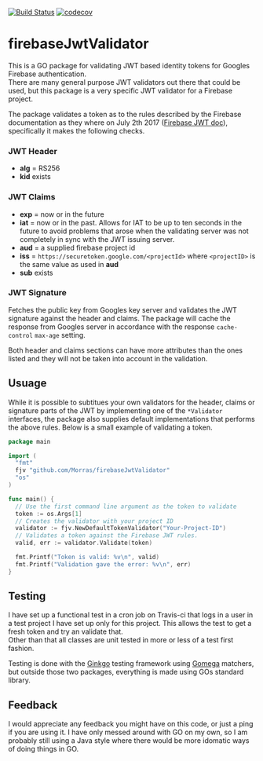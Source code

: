 [![Build Status](https://travis-ci.org/Morras/firebaseJwtValidator.svg?branch=master)](https://travis-ci.org/Morras/firebaseJwtValidator)
[![codecov](https://codecov.io/gh/Morras/firebaseJwtValidator/branch/master/graph/badge.svg)](https://codecov.io/gh/Morras/firebaseJwtValidator)

# firebaseJwtValidator

This is a GO package for validating JWT based identity tokens for Googles Firebase authentication.  
There are many general purpose JWT validators out there that could be used, but this package is a very specific JWT validator for a Firebase project.  

The package validates a token as to the rules described by the Firebase documentation as they where on July 2th 2017 ([Firebase JWT doc](https://firebase.google.com/docs/auth/admin/verify-id-tokens#verify_id_tokens_using_a_third-party_jwt_library)), specifically it makes the following checks.

### JWT Header
* **alg** = RS256
* **kid** exists

### JWT Claims
* **exp** = now or in the future
* **iat** = now or in the past. Allows for IAT to be up to ten seconds in the future to avoid problems that arose when the validating server was not completely in sync with the JWT issuing server.
* **aud** = a supplied firebase project id
* **iss** = `https://securetoken.google.com/<projectId>` where `<projectID>` is the same value as used in **aud**
* **sub** exists

### JWT Signature
Fetches the public key from Googles key server and validates the JWT signature against the header and claims. 
The package will cache the response from Googles server in accordance with the response `cache-control` `max-age` setting.

Both header and claims sections can have more attributes than the ones listed and they will not be taken into account in the validation.

## Usuage

While it is possible to subtitues your own validators for the header, claims or signature parts of the JWT by implementing one of the `*Validator` interfaces,
the package also supplies default implementations that performs the above rules. Below is a small example of validating a token.

```go
package main

import (
  "fmt"
  fjv "github.com/Morras/firebaseJwtValidator"
  "os"
)

func main() {
  // Use the first command line argument as the token to validate
  token := os.Args[1]
  // Creates the validator with your project ID
  validator := fjv.NewDefaultTokenValidator("Your-Project-ID")
  // Validates a token against the Firebase JWT rules.
  valid, err := validator.Validate(token)

  fmt.Printf("Token is valid: %v\n", valid)
  fmt.Printf("Validation gave the error: %v\n", err)
}
```

## Testing

I have set up a functional test in a cron job on Travis-ci that logs in a user in a test project I have set up only for this project. 
This allows the test to get a fresh token and try an validate that.  
Other than that all classes are unit tested in more or less of a test first fashion.

Testing is done with the [Ginkgo](https://onsi.github.io/ginkgo/) testing framework using [Gomega](https://onsi.github.io/gomega/) matchers, 
but outside those two packages, everything is made using GOs standard library.

## Feedback

I would appreciate any feedback you might have on this code, or just a ping if you are using it. 
I have only messed around with GO on my own, so I am probably still using a Java style where there would be more idomatic ways of doing things in GO.
